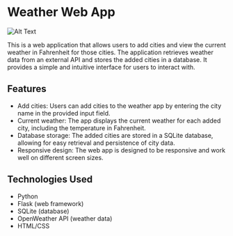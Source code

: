 # Weather Web App

![Alt Text](https://i.ibb.co/k0kNDk1/scweather.png)

This is a web application that allows users to add cities and view the current weather in Fahrenheit for those cities.
The application retrieves weather data from an external API and stores the added cities in a database.
It provides a simple and intuitive interface for users to interact with.

## Features

- Add cities: Users can add cities to the weather app by entering the city name in the provided input field.
- Current weather: The app displays the current weather for each added city, including the temperature in Fahrenheit.
- Database storage: The added cities are stored in a SQLite database, allowing for easy retrieval and persistence of city data.
- Responsive design: The web app is designed to be responsive and work well on different screen sizes.

## Technologies Used

- Python
- Flask (web framework)
- SQLite (database)
- OpenWeather API (weather data)
- HTML/CSS
